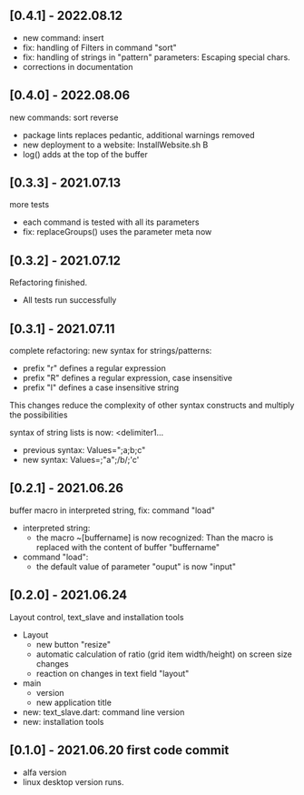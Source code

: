 ## [0.4.1] - 2022.08.12

* new command: insert
* fix: handling of Filters in command "sort"
* fix: handling of strings in "pattern" parameters: Escaping special chars.
* corrections in documentation

## [0.4.0] - 2022.08.06

new commands: sort reverse
* package lints replaces pedantic, additional warnings removed   
* new deployment to a website: InstallWebsite.sh B
* log() adds at the top of the buffer

## [0.3.3] - 2021.07.13

more tests
* each command is tested with all its parameters
* fix: replaceGroups() uses the parameter meta now

## [0.3.2] - 2021.07.12

Refactoring finished.
* All tests run successfully

## [0.3.1] - 2021.07.11

complete refactoring: new syntax for strings/patterns:
* prefix "r" defines a regular expression
* prefix "R" defines a regular expression, case insensitive
* prefix "I" defines a case insensitive string

This changes reduce the complexity of other syntax constructs and multiply the possibilities

syntax of string lists is now: <separator><prefix1><delimiter1><string1><delimiter1<separator>...

* previous syntax: Values=";a;b;c"
* new syntax: Values=;"a";/b/;'c'

## [0.2.1] - 2021.06.26

buffer macro in interpreted string, fix: command "load"

* interpreted string:
  * the macro ~[buffername] is now recognized: Than the macro is replaced with the content of buffer "buffername"
* command "load":
  * the default value of parameter "ouput" is now "input"

## [0.2.0] - 2021.06.24

Layout control, text_slave and installation tools

* Layout
  * new button "resize"
  * automatic calculation of ratio (grid item width/height) on screen size changes
  * reaction on changes in text field "layout"
* main
  * version
  * new application title
* new: text_slave.dart: command line version
* new: installation tools

## [0.1.0] - 2021.06.20 first code commit

* alfa version
* linux desktop version runs.
